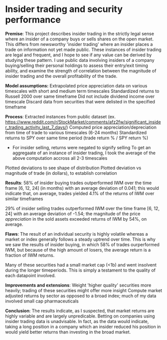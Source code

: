 # Insider trading and security performance

**Premise**:
This project describes insider trading in the strictly legal sense where an insider of a company buys or sells shares on the open market. This differs from newsworthy 'insider trading' where an insider places a trade on information not yet made public. These instances of insider trading are legal and frequent, and I hope to see if any value can be derived by studying these pattern. I use public data involving insiders of a company buying/selling their personal holdings to assess their entry/exit timing ability, and examine the strength of correlation between the magnitude of insider trading and the overall profitability of the trade.

**Model assumptions:**
Extrapolated price appreciation data on various timescales with short and medium term timescales
Standardized returns to Russell 2000 over same timeframe
Did not include dividend income over timescale
Discard data from securities that were delisted in the specified timeframe

**Process**:
Extracted instances from public dataset (ex. https://www.reddit.com/r/StockMarket/comments/afz2fw/significant_insider_trading_activity_last_7_days/)
Computed price appreciation/depreciation from time of trade to various timescales (6-24 months)
Standardized returns to SPY over same time period (trade return % / SPY return %) 
- For insider selling, returns were negated to signify selling
To get an aggregaate of an instance of insider trading, I took the average of the above computation accross all 2-3 timescales

Plotted deviations to see shape of distribution
Plotted deviation vs magnitude of trade (in dollars), to establish correlation

**Results**:
58% of insider buying trades outperformed IWM over the time frame [6, 12, 24] (in months) with an average deviation of 0.041; this would indicate that, on average, trades yielded 4.1% of the returns of IWM over similar timeframes

29% of insider selling trades outperformed IWM over the time frame [6, 12, 24] with an average deviation of -1.54; the magnitude of the price _appreciation_ in the sold assets exceeded returns of IWM by 54%, on average. 

**Flaws**:
The result of an individual security is highly volatile whereas a market or index generally follows a steady uptrend over time. This is why we saw the results of insider buying, in which 58% of trades ourperformed IWM, but because of the high amount of losers, the average return is a fraction of IWM returns.

Many of these securities had a small market cap (<1b) and went insolvent during the longer timeperiods. This is simply a testament to the quality of each datapoint involved.

**Improvements and extensions**:
Weight 'higher quality' securities more heavily; trading of these securities might offer more insight
Compute market adjusted returns by sector as opposed to a broad index; much of my data involved small cap pharmaceuticals

**Conclusion**:
The results indicate, as I suspected, that market returns are highly variable and are largely unpredicable. Betting on companies using insider trading data is unadvisable. In fact, as the data would indicate, taking a long position in a company which an insider reduced his position in would yield better returns than investing in the broad market. 
